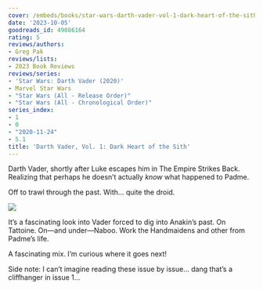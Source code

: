 ```yaml
---
cover: /embeds/books/star-wars-darth-vader-vol-1-dark-heart-of-the-sith.jpg
date: '2023-10-05'
goodreads_id: 49086164
rating: 5
reviews/authors:
- Greg Pak
reviews/lists:
- 2023 Book Reviews
reviews/series:
- 'Star Wars: Darth Vader (2020)'
- Marvel Star Wars
- "Star Wars (All - Release Order)"
- "Star Wars (All - Chronological Order)"
series_index:
- 1
- 0
- "2020-11-24"
- 5.1
title: 'Darth Vader, Vol. 1: Dark Heart of the Sith'
---
```


Darth Vader, shortly after Luke escapes him in The Empire Strikes Back. Realizing that perhaps he doesn’t actually *know* what happened to Padme. 

Off to trawl through the past. With… quite the droid. 

![](/embeds/books/attachments/darth-vader-2020-v1-textbundle-108da3.png)

It’s a fascinating look into Vader forced to dig into Anakin’s past. On Tattoine. On—and under—Naboo. Work the Handmaidens and other from Padme’s life. 

A fascinating mix. I’m curious where it goes next!

Side note: I can’t imagine reading these issue by issue… dang that’s a cliffhanger in issue 1…

<!--more-->